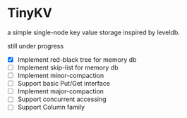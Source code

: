 # TinyKV

a simple single-node key value storage inspired by leveldb.

still under progress

- [x] Implement red-black tree for memory db
- [ ] Implement skip-list for memory db
- [ ] Implement minor-compaction
- [ ] Support basic Put/Get interface
- [ ] Implement major-compaction
- [ ] Support concurrent accessing
- [ ] Support Column family